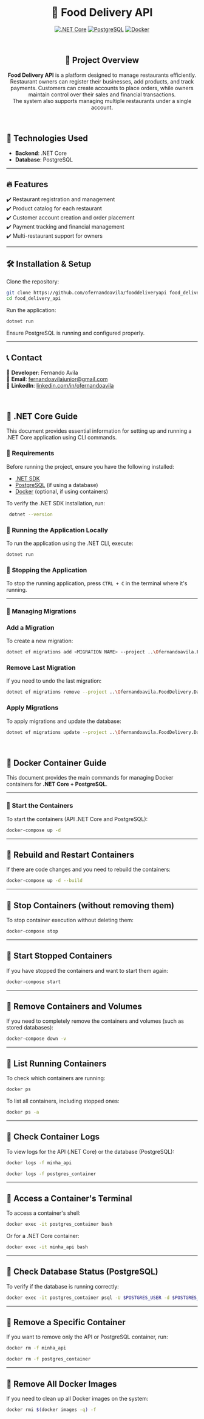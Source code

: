 <h1 align="center">🍔 Food Delivery API </h1>
<div align="center">
 
<a href="">![.NET Core](https://img.shields.io/badge/.NET_Core-512BD4?style=for-the-badge&logo=dotnet&logoColor=white)</a>
<a href="">![PostgreSQL](https://img.shields.io/badge/PostgreSQL-336791?style=for-the-badge&logo=postgresql&logoColor=white)</a>
<a href="">![Docker](https://img.shields.io/badge/Docker-2496ED?style=for-the-badge&logo=docker&logoColor=white)</a>

</div>

<br>

<h2 align="center">📌 Project Overview</h2>

<p align="center">
<b>Food Delivery API</b> is a platform designed to manage restaurants efficiently. Restaurant owners can register their businesses, add products, and track payments. Customers can create accounts to place orders, while owners maintain control over their sales and financial transactions. <br>The system also supports managing multiple restaurants under a single account.
</p>

<br>

## 🚀 Technologies Used

- **Backend**: .NET Core
- **Database**: PostgreSQL

---

## 🔥 Features

✔️ Restaurant registration and management  
✔️ Product catalog for each restaurant  
✔️ Customer account creation and order placement  
✔️ Payment tracking and financial management  
✔️ Multi-restaurant support for owners  

---

## 🛠️ Installation & Setup

Clone the repository:
```sh
git clone https://github.com/ofernandoavila/fooddeliveryapi food_delivery_api
cd food_delivery_api
```

Run the application:
```sh
dotnet run
```

Ensure PostgreSQL is running and configured properly.

---

## 📞 Contact

📌 **Developer**: Fernando Avila  
📧 **Email**: [fernandoavilajunior@gmail.com](mailto:fernandoavilajunior@gmail.com)  
🔗 **LinkedIn**: [linkedin.com/in/ofernandoavila](https://linkedin.com/in/ofernandoavila)  

<br>

## 📌 .NET Core Guide

This document provides essential information for setting up and running a .NET Core application using CLI commands.


### 📌 Requirements

Before running the project, ensure you have the following installed:

- [.NET SDK](https://dotnet.microsoft.com/download)
- [PostgreSQL](https://www.postgresql.org/download/) (if using a database)
- [Docker](https://www.docker.com/) (optional, if using containers)

To verify the .NET SDK installation, run:

```sh
 dotnet --version
```

### 📌 Running the Application Locally

To run the application using the .NET CLI, execute:

```sh
dotnet run
```
### 📌 Stopping the Application

To stop the running application, press `CTRL + C` in the terminal where it's running.

---

### 📌 Managing Migrations

### Add a Migration

To create a new migration:

```sh
dotnet ef migrations add <MIGRATION NAME> --project ..\Ofernandoavila.FoodDelivery.Data\Ofernandoavila.FoodDelivery.Data.csproj --startup-project . --context AppDbContext
```

### Remove Last Migration

If you need to undo the last migration:

```sh
dotnet ef migrations remove --project ..\Ofernandoavila.FoodDelivery.Data\Ofernandoavila.FoodDelivery.Data.csproj --startup-project . --context AppDbContext
```

### Apply Migrations

To apply migrations and update the database:

```sh
dotnet ef migrations update --project ..\Ofernandoavila.FoodDelivery.Data\Ofernandoavila.FoodDelivery.Data.csproj --startup-project . --context AppDbContext
```
<br>

## 📌 Docker Container Guide

This document provides the main commands for managing Docker containers for **.NET Core + PostgreSQL**.

---

### 📌 Start the Containers
To start the containers (API .NET Core and PostgreSQL):

```sh
docker-compose up -d
```

---

## 📌 Rebuild and Restart Containers
If there are code changes and you need to rebuild the containers:

```sh
docker-compose up -d --build
```

---

## 📌 Stop Containers (without removing them)
To stop container execution without deleting them:

```sh
docker-compose stop
```
---

## 📌 Start Stopped Containers
If you have stopped the containers and want to start them again:

```sh
docker-compose start
```

---

## 📌 Remove Containers and Volumes
If you need to completely remove the containers and volumes (such as stored databases):

```sh
docker-compose down -v
```

---

## 📌 List Running Containers
To check which containers are running:

```sh
docker ps
```

To list all containers, including stopped ones:

```sh
docker ps -a
```

---

## 📌 Check Container Logs
To view logs for the API (.NET Core) or the database (PostgreSQL):

```sh
docker logs -f minha_api
```

```sh
docker logs -f postgres_container
```
---

## 📌 Access a Container's Terminal
To access a container's shell:

```sh
docker exec -it postgres_container bash
```

Or for a .NET Core container:

```sh
docker exec -it minha_api bash
```
---

## 📌 Check Database Status (PostgreSQL)
To verify if the database is running correctly:

```sh
docker exec -it postgres_container psql -U $POSTGRES_USER -d $POSTGRES_DB
```

---

## 📌 Remove a Specific Container
If you want to remove only the API or PostgreSQL container, run:

```sh
docker rm -f minha_api
```

```sh
docker rm -f postgres_container
```
---

## 📌 Remove All Docker Images
If you need to clean up all Docker images on the system:

```sh
docker rmi $(docker images -q) -f
```
